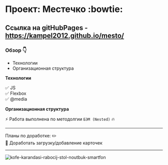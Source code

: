 # Проект: Местечко :bowtie:

## Ссылка на gitHubPages - https://kampel2012.github.io/mesto/

### Обзор :point_down:

* Технологии
* Организационная структура

**Технологии**

:white_check_mark: JS
<br>
:white_check_mark: Flexbox
<br>
:white_check_mark: @media
<br>

**Организационная структура**

:zap: Работа выполнена по методолгии `БЭМ (Nested)` :fire:

____

Планы по доработке: :pencil2:
<br>
:black_square_button: Доработать загрузку/добавление карточек

____


![kofe-karandasi-rabocij-stol-noutbuk-smartfon](https://user-images.githubusercontent.com/117913798/211205363-3b37f67e-40fd-4b22-be5c-4d72cad08a17.jpg)

